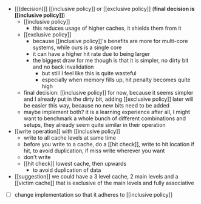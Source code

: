 - [[(decision)]] [[inclusive policy]] or [[exclusive policy]] (**final decision is [[inclusive policy]]**)
	- [[inclusive policy]]
		- this reduces usage of higher caches, it shields them from it
	- [[exclusive policy]]
		- because [[inclusive policy]]'s benefits are more for multi-core systems, while ours is a single core
		- it can have a higher hit rate due to being larger
		- the biggest draw for me though is that it is simpler, no dirty bit and no back invalidation
			- but still I feel like this is quite wasteful
			- especially when memory fills up, hit penalty becomes quite high
	- final decision: [[inclusive policy]] for now, because it seems simpler and I already put in the dirty bit, adding [[exclusive policy]] later will be easier this way, because no new bits need to be added
	- maybe implement both? it is a learning experience after all, I might want to benchmark a whole bunch of different combinations and setups, they already seem quite similar in their operation
- [[write operation]] with [[inclusive policy]]
	- write to all cache levels at same time
	- before you write to a cache, do a [[hit check]], write to hit location if hit, to avoid duplication, if miss write wherever you want
	- don't write 
	- [[hit check]] lowest cache, then upwards
		- to avoid duplication of data
- [[suggestion]] we could have a 3 level cache, 2 main levels and a [[victim cache]] that is exclusive of the main levels and fully associative
- [ ] change implementation so that it adheres to [[inclusive policy]]